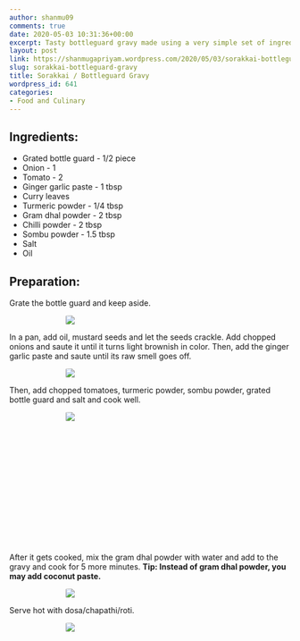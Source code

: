 ```yaml
---
author: shanmu09
comments: true
date: 2020-05-03 10:31:36+00:00
excerpt: Tasty bottleguard gravy made using a very simple set of ingredients
layout: post
link: https://shanmugapriyam.wordpress.com/2020/05/03/sorakkai-bottleguard-gravy/
slug: sorakkai-bottleguard-gravy
title: Sorakkai / Bottleguard Gravy
wordpress_id: 641
categories:
- Food and Culinary
---
```

<style>
.square {
    float:left;
    width: 49%;
    border-radius:5%;
    padding-bottom : 40%; /* = width for a 1:1 aspect ratio */
    margin:0.5%;
    background-position:center center;
    background-repeat:no-repeat;
    background-size:cover; /* you change this to "contain" if you don't want the images to be cropped */
}
	
#break {
    clear:both;
}

.img_1{background-image:url('https://shanmugapriyam.files.wordpress.com/2020/05/00000img_00000_burst20200428163003794_cover.jpg');}
.img_2{background-image:url('https://shanmugapriyam.files.wordpress.com/2020/05/00100lrportrait_00100_burst20200428163111032_cover.jpg');}




.resize_fit_center {
    max-width:60%;
    max-height:60%;
    vertical-align: middle;
    display: block;
    margin-left: auto;
    margin-right: auto;
    border-radius:5%;
}

.center {
  margin: auto;
  width: 60%;
}
</style>



## Ingredients:







  * Grated bottle guard - 1/2 piece
  * Onion - 1
  * Tomato - 2
  * Ginger garlic paste - 1 tbsp
  * Curry leaves
  * Turmeric powder - 1/4 tbsp
  * Gram dhal powder - 2 tbsp
  * Chilli powder - 2 tbsp
  * Sombu powder - 1.5 tbsp
  * Salt
  * Oil






## Preparation:







Grate the bottle guard and keep aside.




<div>
	<img src="https://shanmugapriyam.files.wordpress.com/2020/04/00100lrportrait_00100_burst20200428153715118_cover.jpg?w=1024"  class="resize_fit_center"/>
</div>
<p/>






In a pan, add oil, mustard seeds and let the seeds crackle. Add chopped onions and saute it until it turns light brownish in color. Then, add the ginger garlic paste and saute until its raw smell goes off.




<div>
	<img src="https://shanmugapriyam.files.wordpress.com/2020/04/00000img_00000_burst20200428155522925_cover.jpg?w=1024"  class="resize_fit_center"/>
</div>
<p/>





Then, add chopped tomatoes, turmeric powder, sombu powder, grated bottle guard and salt and cook well.







<div>
	<img src="https://shanmugapriyam.files.wordpress.com/2020/05/00100lrportrait_00100_burst20200428162605190_cover.jpg"  class="resize_fit_center"/>
</div>
<p/>



<div class="square img_1">
</div>
<div class="square img_2">
</div>
<div id="break"> </div>
<p/>









After it gets cooked, mix the gram dhal powder with water and add to the gravy and cook for 5 more minutes. **Tip: Instead of gram dhal powder, you may add coconut paste.**



<div>
	<img src="https://shanmugapriyam.files.wordpress.com/2020/04/00100lrportrait_00100_burst20200428170741547_cover.jpg?w=1024"  class="resize_fit_center"/>
</div>
<p/>






Serve hot with dosa/chapathi/roti.



<div>
	<img src="https://shanmugapriyam.files.wordpress.com/2020/04/00100lrportrait_00100_burst20200428201403896_cover.jpg?w=1024"  class="resize_fit_center"/>
</div>
<p/>



